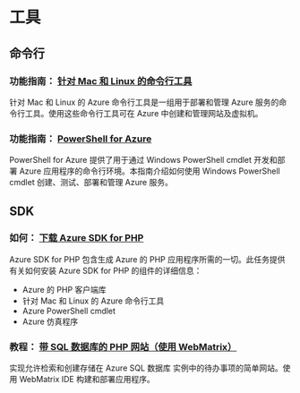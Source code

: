 <properties 
  pageTitle="Php-工具 - Azure 微软云"
  metakeywords="" 
  description="" 
  services="" 
  documentationCenter="php" 
  authors="" 
  manager="Tiffena" 
  editor="EricChen"/>
<tags ms.service=""
    ms.date=""
    wacn.date="04/11/2015"
    />


<h1 id="menu-php-tools">工具</h1>
<h2 id="header-0">命令行</h2>
<h3>功能指南： <a href="/documentation/articles/xplat-cli/">针对 Mac 和 Linux 的命令行工具</a></h3>
<p>针对 Mac 和 Linux 的 Azure 命令行工具是一组用于部署和管理 Azure 服务的命令行工具。使用这些命令行工具可在 Azure 中创建和管理网站及虚拟机。</p>
<h3>功能指南： <a href="/documentation/articles/install-configure-powershell/">PowerShell for Azure</a></h3>
<p>PowerShell for Azure 提供了用于通过 Windows PowerShell cmdlet 开发和部署 Azure 应用程序的命令行环境。本指南介绍如何使用 Windows PowerShell cmdlet 创建、测试、部署和管理 Azure 服务。</p>
<h2 id="header-1">SDK</h2>
<h3>如何： <a href="/documentation/articles/php-download-sdk/">下载 Azure SDK for PHP</a></h3>
<p>Azure SDK for PHP 包含生成 Azure 的 PHP 应用程序所需的一切。此任务提供有关如何安装 Azure SDK for PHP 的组件的详细信息：</p>
<ul>
  <li>Azure 的 PHP 客户端库</li>
  <li>针对 Mac 和 Linux 的 Azure 命令行工具</li>
  <li>Azure PowerShell cmdlet</li>
  <li>Azure 仿真程序</li>
</ul>
<!--
<h2 id="header-2">IDE</h2>
<h3>教程： <a href="/documentation/articles/web-sites-php-mysql-use-webmatrix/">带 MySQL 的 PHP 网站（使用 WebMatrix）</a></h3>
<p>实现允许检索和创建存储在 MySQL 数据库中的待办事项的简单网站。使用 WebMatrix IDE 构建和部署应用程序。</p>-->
<h3>教程： <a href="/documentation/articles/web-sites-php-sql-database-use-webmatrix/">带 SQL 数据库的 PHP 网站（使用 WebMatrix）</a></h3>
<p>实现允许检索和创建存储在 Azure SQL 数据库 实例中的待办事项的简单网站。使用 WebMatrix IDE 构建和部署应用程序。</p>
